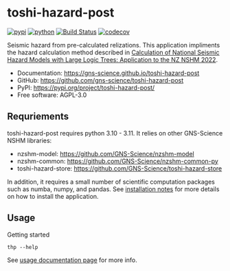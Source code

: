 # toshi-hazard-post


[![pypi](https://img.shields.io/pypi/v/toshi-hazard-post.svg)](https://pypi.org/project/toshi-hazard-post/)
[![python](https://img.shields.io/pypi/pyversions/toshi-hazard-post.svg)](https://pypi.org/project/toshi-hazard-post/)
[![Build Status](https://github.com/gns-science/toshi-hazard-post/actions/workflows/dev.yml/badge.svg)](https://github.com/gns-science/toshi-hazard-post/actions/workflows/dev.yml)
[![codecov](https://codecov.io/gh/gns-science/toshi-hazard-post/branch/main/graphs/badge.svg)](https://codecov.io/github/gns-science/toshi-hazard-post)


Seismic hazard from pre-calculated relizations. This application impliments the hazard calculation method described in [Calculation of National Seismic Hazard Models with Large Logic Trees: Application to the NZ NSHM 2022](https://doi.org/10.1785/0220230226).


* Documentation: <https://gns-science.github.io/toshi-hazard-post>
* GitHub: <https://github.com/gns-science/toshi-hazard-post>
* PyPI: <https://pypi.org/project/toshi-hazard-post/>
* Free software: AGPL-3.0

## Requriements

toshi-hazard-post requires python 3.10 - 3.11. It relies on other GNS-Science NSHM libraries:

- nzshm-model: <https://github.com/GNS-Science/nzshm-model>
- nzshm-common: <https://github.com/GNS-Science/nzshm-common-py>
- toshi-hazard-store: <https://github.com/GNS-Science/toshi-hazard-store>

In addition, it requires a small number of scientific computation packages such as numba, numpy, and pandas. See [installation notes](docs/installation.md) for more details on how to install the application.


## Usage

Getting started
```
thp --help
```

See [usage documentation page](docs/usage.md) for more info.
